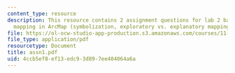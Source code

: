 ```yaml
---
content_type: resource
description: This resource contains 2 assignment questions for lab 2 based on Thematic
  mapping in ArcMap (symbolization, exploratory vs. explanatory mapping).
file: https://ol-ocw-studio-app-production.s3.amazonaws.com/courses/11-520-a-workshop-on-geographic-information-systems-fall-2005/4ccb5ef8ef13edc93d897ee404064a6a_assn1.pdf
file_type: application/pdf
resourcetype: Document
title: assn1.pdf
uid: 4ccb5ef8-ef13-edc9-3d89-7ee404064a6a
---
```

